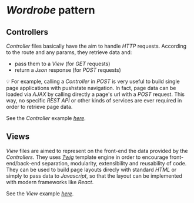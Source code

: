 # *Wordrobe* pattern

## Controllers
*Controller* files basically have the aim to handle *HTTP* requests. According to the route and any params, they retrieve data and:

- pass them to a *View* (for *GET* requests)
- return a *Json* response (for *POST* requests)

:bulb: For example, calling a *Controller* in *POST* is very useful to build single page applications with pushstate navigation. In fact, page data can be loaded via *AJAX* by calling directly a page's url with a *POST* request. This way, no specific *REST API* or other kinds of services are ever required in order to retrieve page data.

See the *Controller* example *[here](../example/controllers/event.php)*.

## Views
*View* files are aimed to represent on the front-end the data provided by the *Controllers*. They uses *[Twig](https://twig.symfony.com)* template engine in order to encourage front-end/back-end separation, modularity, extensibility and reusability of code. They can be used to build page layouts direcly with standard *HTML* or simply to pass data to *Javascript*, so that the layout can be implemented with modern frameworks like *React*.

See the *View* example *[here](../example/templates/views/event.html.twig)*.